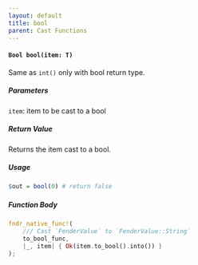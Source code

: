 ```yaml
---
layout: default
title: bool
parent: Cast Functions
---
```


#### `Bool bool(item: T)`
Same as `int()` only with bool return type.

##### Parameters
`item`: item to be cast to a bool

##### Return Value
Returns the item cast to a bool.

##### Usage
```r
$out = bool(0) # return false
```

##### Function Body
```rust
fndr_native_func!(
    /// Cast `FenderValue` to `FenderValue::String`
    to_bool_func,
    |_, item| { Ok(item.to_bool().into()) }
);
```
